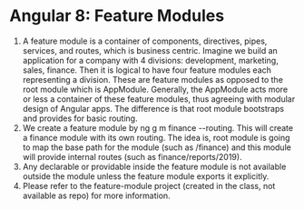 # Angular 8: Feature Modules
1.	A feature module is a container of components, directives, pipes, services, and routes, which is business centric. Imagine we build an application for a company with 4 divisions: development, marketing, sales, finance. Then it is logical to have four feature modules each representing a division. These are feature modules as opposed to the root module which is AppModule. Generally, the AppModule acts more or less a container of these feature modules, thus agreeing with modular design of Angular apps. The difference is that root module bootstraps and provides for basic routing.
2.	We create a feature module by ng g m finance --routing. This will create a finance module with its own routing. The idea is, root module is going to map the base path for the module (such as /finance) and this module will provide internal routes (such as finance/reports/2019).
3.	Any declarable or providable inside the feature module is not available outside the module unless the feature module exports it explicitly.
4.	Please refer to the feature-module project (created in the class, not available as repo) for more information.